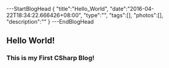 ﻿---StartBlogHead
{
    "title":"Hello_World",
    "date":"2016-04-22T18:34:22.666426+08:00",
    "type":"",
    "tags":[],
    "photos":[],
    "description":""
}
---EndBlogHead

## Hello World!

### This is my First CSharp Blog!

